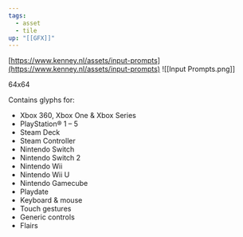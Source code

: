 ```yaml
---
tags:
  - asset
  - tile
up: "[[GFX]]"
---
```

[https://www.kenney.nl/assets/input-prompts](https://www.kenney.nl/assets/input-prompts)
![[Input Prompts.png]]

64x64

Contains glyphs for:

- Xbox 360, Xbox One & Xbox Series
- PlayStation® 1 – 5
- Steam Deck
- Steam Controller
- Nintendo Switch
- Nintendo Switch 2
- Nintendo Wii
- Nintendo Wii U
- Nintendo Gamecube
- Playdate
- Keyboard & mouse
- Touch gestures
- Generic controls
- Flairs